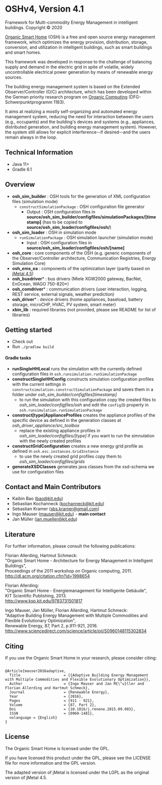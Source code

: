 # OSHv4, Version 4.1

Framework for Multi-commodity Energy Management in intelligent buildings.
Copyright © 2020

[Organic Smart Home](http://www.organicsmarthome.com) (OSH) is a free and open source energy management framework, which optimizes the energy provision, distribution, storage, conversion, and utilization in intelligent buildings, such as smart buildings and smart homes.

This framework was developed in response to the challenge of balancing supply and demand in the electric grid in spite of volatile, widely uncontrollable electrical power generation by means of renewable energy sources.

The building energy management system is based on the Extended Observer/Controller (O/C) architecture, which has been developed within the German priority research program on [Organic Computing](http://www.organic-computing.de) (DFG-Schwerpunktprogramm 1183).

It aims at realizing a mostly self-organizing and automated energy management system, reducing the need for interaction between the users (e.g., occupants) and the building's devices and systems (e.g., appliances, distributed generation, and building energy management system). However, the system still allows for explicit interference--if desired--and the users remain always in the loop.

## Technical Information

* Java 11+
* Gradle 6.1


## Overview

* **osh_sim_builder** : OSH tools for the generation of XML configuration files (simulation mode) 
  * `constructSimulationPackage` : OSH configuration file generator
    * Output : OSH configuration files in **source/osh_sim_builder/configfiles/simulationPackages/[timestamp]** (has to be copied to **source/osh_sim_loader/configfiles/osh/**)
* **osh_sim_loader** : OSH in simulation mode
  * `runSimulationPackage` : OSH simulation launcher (simulation mode)
    * Input : OSH configuration files in **source/osh_sim_loader/configfiles/osh/[name]**
* **osh_core** : core components of the OSH (e.g. generic components of the Observer/Controller architecture, Communication Registries, Energy Simulation Core)
* **osh_ems_ea** : components of the optimization layer (partly based on [jMetal 4.5](https://github.com/jMetal/jMetal))
* **osh_busdriver*** : bus drivers (Miele XGW2000 gateway, BacNet, EnOcean, WAGO 750-820*)
* **osh_comdriver*** : communication drivers (user interaction, logging, REST service, external signals, weather prediction)
* **osh_driver*** : device drivers (home appliances, baseload, battery storage, microCHP, HVAC, PV system, smart meter)
* **xbin_lib** : required libraries (not provided, please see README for list of libraries)


## Getting started

* Check out
* Run <code>./gradlew build</code>

#### Gradle tasks

* **runSingleHHLocal** runs the simulation with the currently defined configuration files in 
`osh.runsimulation.runSimulationPackage`
* **constructSingleHHConfig** constructs simulation configuration profiles with the current settings in  
`constructsimulation.constructSimulationPackage` and saves them in a folder under 
*osh_sim_builder/configfiles[timestamp]* 
  * to run the simulation with this configuration copy the created files to *osh_sim_loader/configfiles/osh* and edit
   the `configID` property in `osh.runsimulation.runSimulationPackage`
* **construct[type]ApplianceProfiles** creates the appliance profiles of the specific device as defined in the
 generation classes at *osh_driver_appliance/src_toolbox*
  * replace the existing appliance profiles in *osh_sim_loader/configfiles/[type]* if you want to run the simnulation
   with the newly created profiles
* **constructGridConfiguration** creates a new energy grid profile as defined in `osh.esc.instances.GridInstance`
  * to use the newly created grid profiles copy them to *osh_sim_loader/configfiles/grids*
* **generateXSDClasses** generates java classes from the xsd-schema we use for configuration files   





## Contact and Main Contributors

* Kaibin Bao (bao@kit.edu)
* Sebastian Kochanneck (kochanneck@kit.edu)
* Sebastian Kramer (sbs.kramer@gmail.com)
* Ingo Mauser (mauser@kit.edu) - **main contact**
* Jan Müller (jan.mueller@kit.edu)


## Literature

For further information, please consult the following publications:

Florian Allerding, Hartmut Schmeck: <br />
"Organic Smart Home - Architecture for Energy Management in Intelligent Buildings", <br />
Proceedings of the 2011 workshop on Organic computing, 2011.  <br />
http://dl.acm.org/citation.cfm?id=1998654

Florian Allerding: <br />
"Organic Smart Home - Energiemanagement für Intelligente Gebäude", <br />
KIT Scientific Publishing, 2013. <br />
http://www.ksp.kit.edu/9783731501817

Ingo Mauser, Jan Müller, Florian Allerding, Hartmut Schmeck: <br />
"Adaptive Building Energy Management with Multiple Commodities and Flexible Evolutionary Optimization", <br />
Renewable Energy, 87, Part 2, p.911-921, 2016. <br />
http://www.sciencedirect.com/science/article/pii/S0960148115302834


## Citing

If you use the Organic Smart Home in your research, please consider citing:
<pre><code>
@Article{mauser2016adaptive,
  Title                    = {{Adaptive Building Energy Management with Multiple Commodities and Flexible Evolutionary Optimization}},
  Author                   = {Ingo Mauser and Jan M{\"u}ller and Florian Allerding and Hartmut Schmeck},
  Journal                  = {Renewable Energy},
  Year                     = {2016},
  Pages                    = {911 - 921},
  Volume                   = {87, Part 2},
  Doi                      = {10.1016/j.renene.2015.09.003},
  ISSN                     = {0960-1481},
  nolanguage = {English}
}
</code></pre>


## License

The Organic Smart Home is licensed under the GPL. 

If you have licensed this product under the GPL, please see the LICENSE file for more information and the GPL version. 

The adapted version of jMetal is licensed under the LGPL as the original version of jMetal 4.5.

